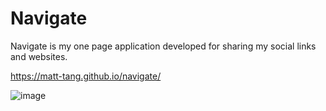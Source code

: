# Navigate
Navigate is my one page application developed for sharing my social links and websites. 

https://matt-tang.github.io/navigate/

![image](https://user-images.githubusercontent.com/38430052/167304207-af1a3441-23b4-40d3-b471-3d880285a3cf.png)
